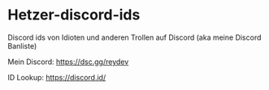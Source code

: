 # Hetzer-discord-ids
Discord ids von Idioten und anderen Trollen auf Discord (aka meine Discord Banliste)

Mein Discord:
https://dsc.gg/reydev

ID Lookup:
https://discord.id/
